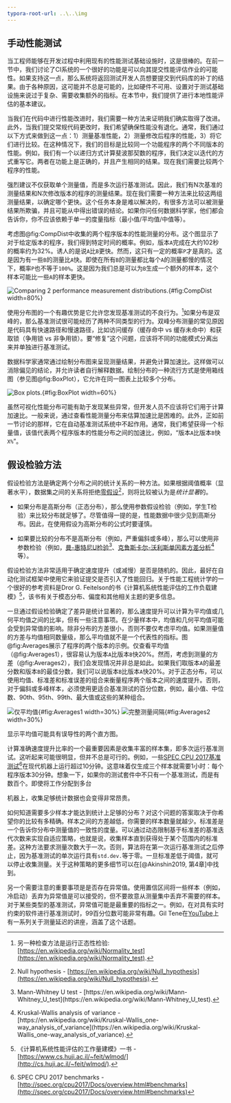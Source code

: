 ```yaml
---
typora-root-url: ..\..\img
---
```


## 手动性能测试

当工程师能够在开发过程中利用现有的性能测试基础设施时，这是很棒的。在前一节中，我们讨论了CI系统的一个很好的功能是可以向其提交性能评估作业的可能性。如果支持这一点，那么系统将返回测试开发人员想要提交到代码库的补丁的结果。由于各种原因，这可能并不总是可能的，比如硬件不可用、设置对于测试基础设施来说过于复杂、需要收集额外的指标。在本节中，我们提供了进行本地性能评估的基本建议。

当我们在代码中进行性能改进时，我们需要一种方法来证明我们确实取得了改进。此外，当我们提交常规代码更改时，我们希望确保性能没有退化。通常，我们通过以下方式来做到这一点：1）测量基准性能，2）测量修改后程序的性能，3）将它们进行比较。在这种情况下，我们的目标是比较同一个功能程序的两个不同版本的性能。例如，我们有一个以递归方式计算斐波那契数的程序，我们决定以迭代的方式重写它。两者在功能上是正确的，并且产生相同的结果。现在我们需要比较两个程序的性能。

强烈建议不仅获取单个测量值，而是多次运行基准测试。因此，我们有N次基准的测量结果和N次修改版本的程序的测量结果。现在我们需要一种方法来比较这两组测量结果，以确定哪个更快。这个任务本身是难以解决的，有很多方法可以被测量结果所欺骗，并且可能从中得出错误的结论。如果你问任何数据科学家，他们都会告诉你，你不应该依赖于单一的度量指标（最小值/平均值/中值等）。

考虑图@fig:CompDist中收集的两个程序版本的性能测量的分布。这个图显示了对于给定版本的程序，我们得到特定时间的概率。例如，版本`A`完成在大约102秒的概率约为32%。诱人的是说`A`比`B`更快。然而，这只有一定的概率`P`才是真的。这是因为有一些`B`的测量比`A`快。即使在所有`B`的测量都比每个`A`的测量都慢的情况下，概率`P`也不等于`100%`。这是因为我们总是可以为`B`生成一个额外的样本，这个样本可能比一些`A`的样本更快。

![Comparing 2 performance measurement distributions.](../../img/measurements/CompDist2.png){#fig:CompDist width=80%}

使用分布图的一个有趣优势是它允许您发现基准测试的不良行为。[^3]如果分布是双峰的，那么基准测试很可能经历了两种不同类型的行为。双峰分布测量的常见原因是代码具有快速路径和慢速路径，比如访问缓存（缓存命中 vs 缓存未命中）和获取锁（争用锁 vs 非争用锁）。要“修复”这个问题，应该将不同的功能模式分离出来并单独进行基准测试。

数据科学家通常通过绘制分布图来呈现测量结果，并避免计算加速比。这样做可以消除偏见的结论，并允许读者自行解释数据。绘制分布的一种流行方式是使用箱线图（参见图@fig:BoxPlot），它允许在同一图表上比较多个分布。

![Box plots.](../../img/measurements/BoxPlot2.jpg){#fig:BoxPlot width=60%}

虽然可视化性能分布可能有助于发现某些异常，但开发人员不应该将它们用于计算加速比。一般来说，通过查看性能测量分布来估算加速比是困难的。此外，正如前一节讨论的那样，它在自动基准测试系统中不起作用。通常，我们希望获得一个标量值，该值代表两个程序版本的性能分布之间的加速比，例如，“版本`A`比版本`B`快`X%`”。



## 假设检验方法

假设检验方法是确定两个分布之间的统计关系的一种方法。如果根据阈值概率（显著水平），数据集之间的关系将拒绝[零假设](https://en.wikipedia.org/wiki/Null_hypothesis)[^6]，则将比较被认为是*统计显著*的。

- 如果分布是高斯分布（正态分布），那么使用参数假设检验（例如，学生T检验）来比较分布就足够了。尽管值得一提的是，性能数据中很少见到高斯分布。因此，在使用假设为高斯分布的公式时要谨慎。

- 如果要比较的分布不是高斯分布（例如，严重偏斜或多峰），那么可以使用非参数检验（例如，[曼-惠特尼U检验[^8]](https://en.wikipedia.org/wiki/Mann–Whitney_U_test)、[克鲁斯卡尔-沃利斯单因素方差分析[^9]](https://en.wikipedia.org/wiki/Kruskal–Wallis_one-way_analysis_of_variance)等）。

假设检验方法非常适用于确定速度提升（或减慢）是否是随机的。因此，最好在自动化测试框架中使用它来验证提交是否引入了性能回归。关于性能工程统计学的一个很好的参考资料是Dror G. Feitelson的书《计算机系统性能评估的工作负载建模》[^12]，该书有关于模态分布、偏度和其他相关主题的更多信息。

一旦通过假设检验确定了差异是统计显著的，那么速度提升可以计算为平均值或几何平均值之间的比率，但有一些注意事项。在少量样本中，均值和几何平均值可能会受到异常值的影响。除非分布的方差很小，否则不要仅考虑平均值。如果测量值的方差与均值相同数量级，那么平均值就不是一个代表性的指标。图@fig:Averages展示了程序的两个版本的示例。仅查看平均值（@fig:Averages1），很容易认为版本`A`比版本`B`快20%。然而，考虑到测量的方差（@fig:Averages2），我们会发现情况并非总是如此。如果我们取版本`A`的最差分数和版本`B`的最佳分数，我们可以说版本`B`比版本`A`快20%。对于正态分布，可以使用均值、标准差和标准误差的组合来衡量程序两个版本之间的速度提升。否则，对于偏斜或多峰样本，必须使用更适合基准测试的百分位数，例如，最小值、中位数、90th、95th、99th、最大值或这些的某种组合。

![仅平均值](../../img/measurements/Averages1.png){#fig:Averages1 width=30%}
![完整测量间隔](../../img/measurements/Averages2.png){#fig:Averages2 width=30%}

<div id="fig:Averages">
  显示平均值可能具有误导性的两个直方图。
</div>


计算准确速度提升比率的一个最重要因素是收集丰富的样本集，即多次运行基准测试。这听起来可能很明显，但并不总是可行的。例如，一些[SPEC CPU 2017基准测试](http://spec.org/cpu2017/Docs/overview.html#benchmarks)[^1]在现代机器上运行超过10分钟。这意味着仅生成三个样本就需要1小时：每个程序版本30分钟。想象一下，如果你的测试套件中不只有一个基准测试，而是有数百个。即使将工作分配到多台

机器上，收集足够统计数据也会变得非常昂贵。

如何知道需要多少样本才能达到统计上足够的分布？对这个问题的答案取决于你希望你的比较有多精确。样本之间的方差越低，你需要的样本数量就越少。标准差是一个告诉你分布中测量值的一致性的度量。可以通过动态限制基于标准差的基准迭代次数来实现自适应策略，也就是说，收集样本直到获得处于某个范围内的标准差。这种方法要求测量次数大于一次。否则，算法将在第一次运行基准测试之后停止，因为基准测试的单次运行具有`std.dev.`等于零。一旦标准差低于阈值，就可以停止收集测量。关于这种策略的更多细节可以在[@Akinshin2019, 第4章]中找到。

另一个需要注意的重要事项是是否存在异常值。使用置信区间将一些样本（例如，冷启动）丢弃为异常值是可以接受的，但不要故意从测量集中丢弃不需要的样本。对于某些类型的基准测试，异常值可能是最重要的指标之一。例如，在对具有实时约束的软件进行基准测试时，99百分位数可能非常有趣。Gil Tene在[YouTube](https://www.youtube.com/watch?v=lJ8ydIuPFeU)上有一系列关于测量延迟的讲座，涵盖了这个话题。

[^1]: SPEC CPU 2017 benchmarks - [http://spec.org/cpu2017/Docs/overview.html#benchmarks](http://spec.org/cpu2017/Docs/overview.html#benchmarks)
[^3]: 另一种检查方法是运行正态性检验: [https://en.wikipedia.org/wiki/Normality_test](https://en.wikipedia.org/wiki/Normality_test).
[^6]: Null hypothesis - [https://en.wikipedia.org/wiki/Null_hypothesis](https://en.wikipedia.org/wiki/Null_hypothesis).
[^8]: Mann-Whitney U test - [https://en.wikipedia.org/wiki/Mann-Whitney_U_test](https://en.wikipedia.org/wiki/Mann-Whitney_U_test).
[^9]: Kruskal-Wallis analysis of variance - [https://en.wikipedia.org/wiki/Kruskal-Wallis_one-way_analysis_of_variance](https://en.wikipedia.org/wiki/Kruskal-Wallis_one-way_analysis_of_variance).
[^12]: 《计算机系统性能评估的工作量建模》一书 - [https://www.cs.huji.ac.il/~feit/wlmod/](http://cs.huji.ac.il/~feit/wlmod/).

